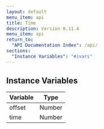 ```yaml
---
layout: default
menu_item: api
title: Time
description: Version 0.11.4
menu_item: api
return_to:
  "API Documentation Index": /api/
sections:
  "Instance Variables": "#ivars"
---
```


## <a name="ivars"></a>Instance Variables

| Variable | Type |
| --- | --- |
| <a name="offset"></a>offset | Number |
| <a name="time"></a>time | Number |

